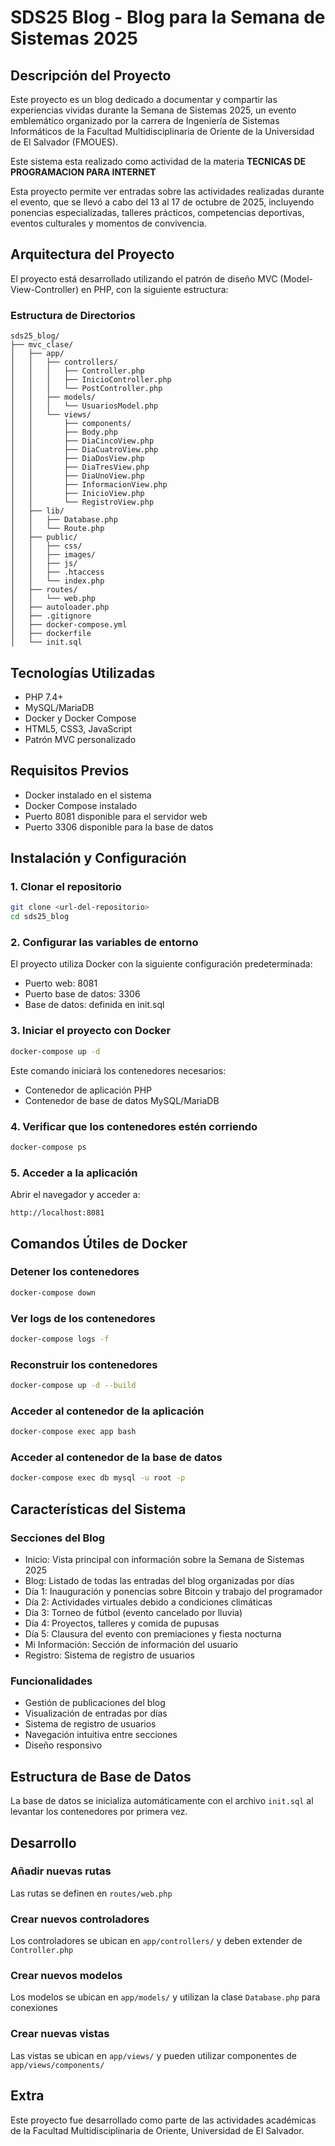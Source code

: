 # SDS25 Blog - Blog para la Semana de Sistemas 2025

## Descripción del Proyecto

Este proyecto es un blog dedicado a documentar y compartir las experiencias vividas durante la Semana de Sistemas 2025, un evento emblemático organizado por la carrera de Ingeniería de Sistemas Informáticos de la Facultad Multidisciplinaria de Oriente de la Universidad de El Salvador (FMOUES).

Este sistema esta realizado como actividad de la materia **TECNICAS DE PROGRAMACION PARA INTERNET**

Esta proyecto permite ver entradas sobre las actividades realizadas durante el evento, que se llevó a cabo del 13 al 17 de octubre de 2025, incluyendo ponencias especializadas, talleres prácticos, competencias deportivas, eventos culturales y momentos de convivencia.

## Arquitectura del Proyecto

El proyecto está desarrollado utilizando el patrón de diseño MVC (Model-View-Controller) en PHP, con la siguiente estructura:

### Estructura de Directorios
```
sds25_blog/
├── mvc_clase/
│   ├── app/
│   │   ├── controllers/
│   │   │   ├── Controller.php
│   │   │   ├── InicioController.php
│   │   │   └── PostController.php
│   │   ├── models/
│   │   │   └── UsuariosModel.php
│   │   └── views/
│   │       ├── components/
│   │       ├── Body.php
│   │       ├── DiaCincoView.php
│   │       ├── DiaCuatroView.php
│   │       ├── DiaDosView.php
│   │       ├── DiaTresView.php
│   │       ├── DiaUnoView.php
│   │       ├── InformacionView.php
│   │       ├── InicioView.php
│   │       └── RegistroView.php
│   ├── lib/
│   │   ├── Database.php
│   │   └── Route.php
│   ├── public/
│   │   ├── css/
│   │   ├── images/
│   │   ├── js/
│   │   ├── .htaccess
│   │   └── index.php
│   ├── routes/
│   │   └── web.php
│   ├── autoloader.php
│   ├── .gitignore
│   ├── docker-compose.yml
│   ├── dockerfile
│   └── init.sql
```

## Tecnologías Utilizadas

- PHP 7.4+
- MySQL/MariaDB
- Docker y Docker Compose
- HTML5, CSS3, JavaScript
- Patrón MVC personalizado

## Requisitos Previos

- Docker instalado en el sistema
- Docker Compose instalado
- Puerto 8081 disponible para el servidor web
- Puerto 3306 disponible para la base de datos

## Instalación y Configuración

### 1. Clonar el repositorio
```bash
git clone <url-del-repositorio>
cd sds25_blog
```

### 2. Configurar las variables de entorno

El proyecto utiliza Docker con la siguiente configuración predeterminada:
- Puerto web: 8081
- Puerto base de datos: 3306
- Base de datos: definida en init.sql

### 3. Iniciar el proyecto con Docker
```bash
docker-compose up -d
```

Este comando iniciará los contenedores necesarios:
- Contenedor de aplicación PHP
- Contenedor de base de datos MySQL/MariaDB

### 4. Verificar que los contenedores estén corriendo
```bash
docker-compose ps
```

### 5. Acceder a la aplicación

Abrir el navegador y acceder a:
```
http://localhost:8081
```

## Comandos Útiles de Docker

### Detener los contenedores
```bash
docker-compose down
```

### Ver logs de los contenedores
```bash
docker-compose logs -f
```

### Reconstruir los contenedores
```bash
docker-compose up -d --build
```

### Acceder al contenedor de la aplicación
```bash
docker-compose exec app bash
```

### Acceder al contenedor de la base de datos
```bash
docker-compose exec db mysql -u root -p
```

## Características del Sistema

### Secciones del Blog

- Inicio: Vista principal con información sobre la Semana de Sistemas 2025
- Blog: Listado de todas las entradas del blog organizadas por días
- Día 1: Inauguración y ponencias sobre Bitcoin y trabajo del programador
- Día 2: Actividades virtuales debido a condiciones climáticas
- Día 3: Torneo de fútbol (evento cancelado por lluvia)
- Día 4: Proyectos, talleres y comida de pupusas
- Día 5: Clausura del evento con premiaciones y fiesta nocturna
- Mi Información: Sección de información del usuario
- Registro: Sistema de registro de usuarios

### Funcionalidades

- Gestión de publicaciones del blog
- Visualización de entradas por días
- Sistema de registro de usuarios
- Navegación intuitiva entre secciones
- Diseño responsivo

## Estructura de Base de Datos

La base de datos se inicializa automáticamente con el archivo `init.sql` al levantar los contenedores por primera vez.

## Desarrollo

### Añadir nuevas rutas

Las rutas se definen en `routes/web.php`

### Crear nuevos controladores

Los controladores se ubican en `app/controllers/` y deben extender de `Controller.php`

### Crear nuevos modelos

Los modelos se ubican en `app/models/` y utilizan la clase `Database.php` para conexiones

### Crear nuevas vistas

Las vistas se ubican en `app/views/` y pueden utilizar componentes de `app/views/components/`

## Extra

Este proyecto fue desarrollado como parte de las actividades académicas de la Facultad Multidisciplinaria de Oriente, Universidad de El Salvador.